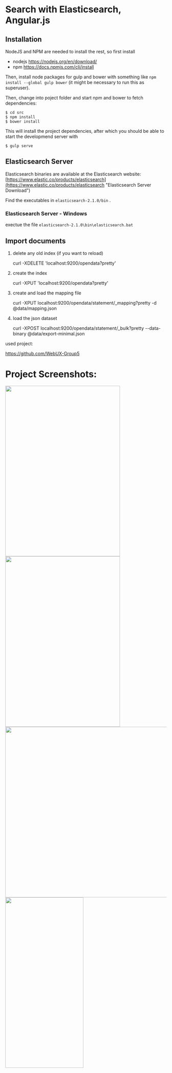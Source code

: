 #   Search with Elasticsearch, Angular.js  
 

## Installation

NodeJS and NPM are needed to install the rest, so first install

 - nodejs https://nodejs.org/en/download/
 - npm https://docs.npmjs.com/cli/install

Then, install node packages for gulp and bower with something like
`npm install --global gulp bower` (it might be necessary to run this as
superuser).

Then, change into poject folder and start npm and bower to fetch dependencies:

    $ cd src
    $ npm install
    $ bower install

This will install the project dependencies, after which you should be
able to start the developmend server with

    $ gulp serve

## Elasticsearch Server

Elasticsearch binaries are available at the Elasticsearch website:
[https://www.elastic.co/products/elasticsearch](https://www.elastic.co/products/elasticsearch "Elasticsearch Server Download")

Find the executables in `elasticsearch-2.1.0/bin` .

### Elasticsearch Server - Windows
exectue the file `elasticsearch-2.1.0\bin\elasticsearch.bat`


## Import documents

1. delete any old index (if you want to reload)

    curl -XDELETE 'localhost:9200/opendata?pretty'

2. create the index

    curl -XPUT 'localhost:9200/opendata?pretty'

3. create and load the mapping file

    curl -XPUT localhost:9200/opendata/statement/_mapping?pretty -d @data/mapping.json

4. load the json dataset

    curl -XPOST localhost:9200/opendata/statement/_bulk?pretty --data-binary @data/export-minimal.json

used project:

https://github.com/WebUX-Group5

# Project Screenshots:
<img src="/screenshots/application_native.png" width="358" height="532">
<img src="/screenshots/application_elasticui.png" width="358" height="532">
<img src="/screenshots/histogram_diagram.png" width="587" height="532">
<img src="/screenshots/top_words.png" width="244" height="532">
